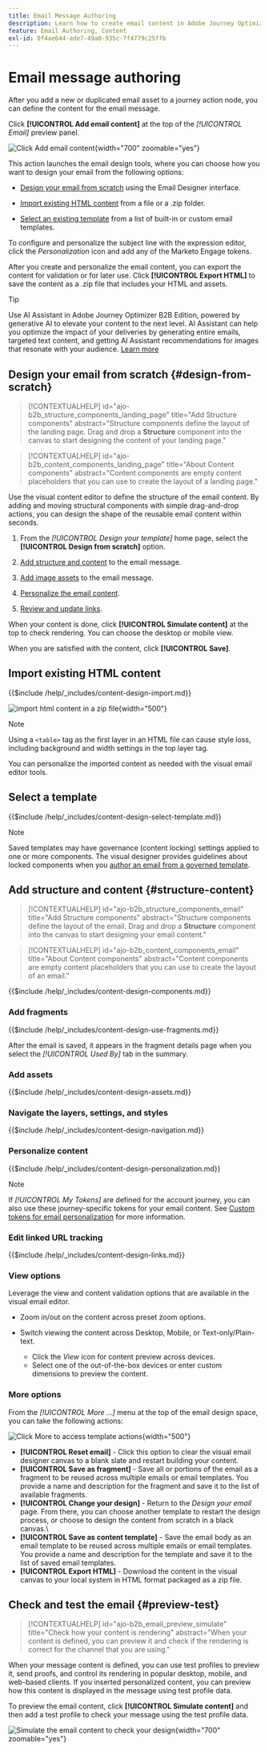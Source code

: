 ```yaml
---
title: Email Message Authoring
description: Learn how to create email content in Adobe Journey Optimizer B2B. Use templates, HTML imports, and AI-powered tools to personalize and optimize your email communications."
feature: Email Authoring, Content
exl-id: 0f4ae644-ade7-49a0-935c-7f4779c25ffb
---
```

# Email message authoring

After you add a new or duplicated email asset to a journey action node, you can define the content for the email message. 

Click **[!UICONTROL Add email content]** at the top of the _[!UICONTROL Email]_ preview panel.

![Click Add email content ](./assets/add-email-content.png){width="700" zoomable="yes"}

This action launches the email design tools, where you can choose how you want to design your email from the following options:

* [Design your email from scratch](#design-your-email-from-scratch) using the Email Designer interface.

* [Import existing HTML content](#import-existing-html-content) from a file or a .zip folder.

* [Select an existing template](#select-a-template) from a list of built-in or custom email templates.

To configure and personalize the subject line with the expression editor, click the _Personalization_ icon and add any of the Marketo Engage tokens.

After you create and personalize the email content, you can export the content for validation or for later use. Click **[!UICONTROL Export HTML]** to save the content as a .zip file that includes your HTML and assets.

>[!TIP]
>
>Use AI Assistant in Adobe Journey Optimizer B2B Edition, powered by generative AI to elevate your content to the next level. AI Assistant can help you optimize the impact of your deliveries by generating entire emails, targeted text content, and getting AI Assistant recommendations for images that resonate with your audience. [Learn more](./ai-assistant-emails.md)

## Design your email from scratch {#design-from-scratch}

>[!CONTEXTUALHELP]
>id="ajo-b2b_structure_components_landing_page"
>title="Add Structure components"
>abstract="Structure components define the layout of the landing page. Drag and drop a **Structure** component into the canvas to start designing the content of your landing page."

>[!CONTEXTUALHELP]
>id="ajo-b2b_content_components_landing_page"
>title="About Content components"
>abstract="Content components are empty content placeholders that you can use to create the layout of a landing page."

Use the visual content editor to define the structure of the email content. By adding and moving structural components with simple drag-and-drop actions, you can design the shape of the reusable email content within seconds.

1. From the _[!UICONTROL Design your template]_ home page, select the **[!UICONTROL Design from scratch]** option.

1. [Add structure and content](#add-structure-and-content) to the email message.
1. [Add image assets](#add-assets) to the email message.
1. [Personalize the email content](#personalize-content).
1. [Review and update links](#preview-and-edit-linked-urls).

<!-- If needed, you can further personalize your email by clicking **[!UICONTROL Switch to code editor]** from the advanced menu. The code editor allows you to edit the email source code, such as adding tracking or custom HTML tags.

>[!CAUTION]
>
>You cannot revert back to the visual designer for this email after switching to the code editor. -->

When your content is done, click **[!UICONTROL Simulate content]** at the top to check rendering. You can choose the desktop or mobile view.

When you are satisfied with the content, click **[!UICONTROL Save]**.

## Import existing HTML content

{{$include /help/_includes/content-design-import.md}}

   ![import html content in a zip file](./assets/email-import-zip-file.png){width="500"}

>[!NOTE]
>
>Using a `<table>` tag as the first layer in an HTML file can cause style loss, including background and width settings in the top layer tag.

You can personalize the imported content as needed with the visual email editor tools.

## Select a template

{{$include /help/_includes/content-design-select-template.md}}

>[!NOTE]
>
> Saved templates may have governance (content locking) settings applied to one or more components. The visual designer provides guidelines about locked components when you [author an email from a governed template](./email-authoring-governance.md).

## Add structure and content {#structure-content}

>[!CONTEXTUALHELP]
>id="ajo-b2b_structure_components_email"
>title="Add Structure components"
>abstract="Structure components define the layout of the email. Drag and drop a **Structure** component into the canvas to start designing your email content."

>[!CONTEXTUALHELP]
>id="ajo-b2b_content_components_email"
>title="About Content components"
>abstract="Content components are empty content placeholders that you can use to create the layout of an email."

{{$include /help/_includes/content-design-components.md}}

### Add fragments

{{$include /help/_includes/content-design-use-fragments.md}}

After the email is saved, it appears in the fragment details page when you select the _[!UICONTROL Used By]_ tab in the summary.

### Add assets

{{$include /help/_includes/content-design-assets.md}}

### Navigate the layers, settings, and styles

{{$include /help/_includes/content-design-navigation.md}}

### Personalize content

{{$include /help/_includes/content-design-personalization.md}}

>[!NOTE]
>
>If _[!UICONTROL My Tokens]_ are defined for the account journey, you can also use these journey-specific tokens for your email content. See [Custom tokens for email personalization](./personalization-my-tokens.md) for more information.

### Edit linked URL tracking

{{$include /help/_includes/content-design-links.md}}

### View options

Leverage the view and content validation options that are available in the visual email editor.

* Zoom in/out on the content across preset zoom options.

* Switch viewing the content across Desktop, Mobile, or Text-only/Plain-text.
   * Click the _View_ icon for content preview across devices.
   * Select one of the out-of-the-box devices or enter custom dimensions to preview the content.

### More options

From the _[!UICONTROL More ...]_ menu at the top of the email design space, you can take the following actions:

![Click More to access template actions](./assets/email-designer-more-menu.png){width="500"}

* **[!UICONTROL Reset email]** - Click this option to clear the visual email designer canvas to a blank slate and restart building your content.
* **[!UICONTROL Save as fragment]** - Save all or portions of the email as a fragment to be reused across multiple emails or email templates. You provide a name and description for the fragment and save it to the list of available fragments. 
* **[!UICONTROL Change your design]** - Return to the _Design your email_ page. From there, you can choose another template to restart the design process, or choose to design the content from scratch in a black canvas.\
* **[!UICONTROL Save as content template]** - Save the email body as an email template to be reused across multiple emails or email templates. You provide a name and description for the template and save it to the list of saved email templates.
* **[!UICONTROL Export HTML]** - Download the content in the visual canvas to your local system in HTML format packaged as a zip file.

## Check and test the email {#preview-test}

>[!CONTEXTUALHELP]
>id="ajo-b2b_email_preview_simulate"
>title="Check how your content is rendering"
>abstract="When your content is defined, you can preview it and check if the rendering is correct for the channel that you are using."

When your message content is defined, you can use test profiles to preview it, send proofs, and control its rendering in popular desktop, mobile, and web-based clients. If you inserted personalized content, you can preview how this content is displayed in the message using test profile data.

To preview the email content, click **[!UICONTROL Simulate content]** and then add a test profile to check your message using the test profile data.

![Simulate the email content to check your design](./assets/email-designer-simulate-content.png){width="700" zoomable="yes"}
